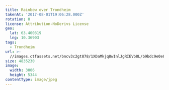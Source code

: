 ```yaml
---
title: Rainbow over Trondheim
takenAt: '2017-08-01T19:06:28.000Z'
rotation: 0
license: Attribution-NoDerivs License
geo:
  lat: 63.400319
  lng: 10.36903
tags:
  - Trondheim
url: >-
  //images.ctfassets.net/bncv3c2gt878/1XDaMkjq8wInlJgRIEVb8L/b9bdc9e0e855a0407bb33b772a09f93a/rainbow-over-trondheim_36011367670_o
size: 4835230
image:
  width: 3006
  height: 5344
contentType: image/jpeg
---
```



